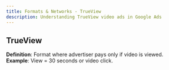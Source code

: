 ```yaml
---
title: Formats & Networks - TrueView
description: Understanding TrueView video ads in Google Ads
---
```


## TrueView
**Definition**: Format where advertiser pays only if video is viewed.  
**Example**: View = 30 seconds or video click.